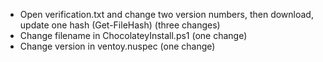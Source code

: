 - Open verification.txt and change two version numbers, then download, update one hash (Get-FileHash) (three changes)
- Change filename in ChocolateyInstall.ps1 (one change)
- Change version in ventoy.nuspec (one change)